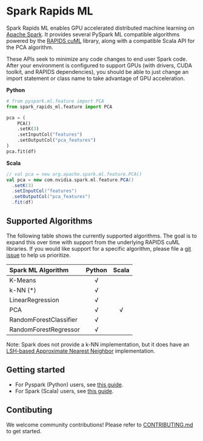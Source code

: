 # Spark Rapids ML

Spark Rapids ML enables GPU accelerated distributed machine learning on [Apache Spark](https://spark.apache.org/).  It provides several PySpark ML compatible algorithms powered by the [RAPIDS cuML](https://docs.rapids.ai/api/cuml/stable/) library, along with a compatible Scala API for the PCA algorithm.

These APIs seek to minimize any code changes to end user Spark code.  After your environment is configured to support GPUs (with drivers, CUDA toolkit, and RAPIDS dependencies), you should be able to just change an import statement or class name to take advantage of GPU acceleration.

**Python**
```python
# from pyspark.ml.feature import PCA
from spark_rapids_ml.feature import PCA

pca = (
    PCA()
    .setK(3)
    .setInputCol("features")
    .setOutputCol("pca_features")
)
pca.fit(df)
```

**Scala**
```scala
// val pca = new org.apache.spark.ml.feature.PCA()
val pca = new com.nvidia.spark.ml.feature.PCA()
  .setK(3)
  .setInputCol("features")
  .setOutputCol("pca_features")
  .fit(df)
```

## Supported Algorithms

The following table shows the currently supported algorithms.  The goal is to expand this over time with support from the underlying RAPIDS cuML libraries.  If you would like support for a specific algorithm, please file a [git issue](https://github.com/NVIDIA/spark-rapids-ml/issues) to help us prioritize.

| Spark ML Algorithm     | Python | Scala |
| :--------------------- | :----: | :---: |
| K-Means                |   √    |       |
| k-NN (*)               |   √    |       |
| LinearRegression       |   √    |       |
| PCA                    |   √    |   √   |
| RandomForestClassifier |   √    |       |
| RandomForestRegressor  |   √    |       |

Note: Spark does not provide a k-NN implementation, but it does have an [LSH-based Approximate Nearest Neighbor](https://spark.apache.org/docs/latest/ml-features.html#approximate-nearest-neighbor-search) implementation.

## Getting started

- For Pyspark (Python) users, see [this guide](README_python.md).
- For Spark (Scala) users, see [this guide](README_scala.md).

## Contibuting

We welcome community contributions!  Please refer to [CONTRIBUTING.md](CONTRIBUTING.md) to get started.